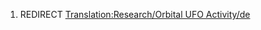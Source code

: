 1.  REDIRECT [Translation:Research/Orbital UFO
    Activity/de](Translation:Research/Orbital_UFO_Activity/de "wikilink")